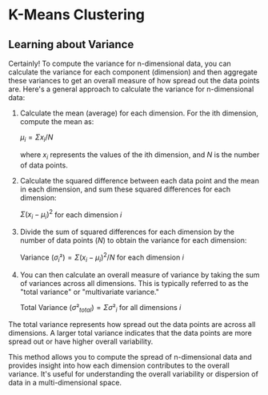 # K-Means Clustering

## Learning about Variance

Certainly! To compute the variance for n-dimensional data, you can calculate the variance for each component (dimension) and then aggregate these variances to get an overall measure of how spread out the data points are. Here's a general approach to calculate the variance for n-dimensional data:

1. Calculate the mean (average) for each dimension. For the ith dimension, compute the mean as:

   $μ_i = Σx_i / N$

   where $x_i$ represents the values of the ith dimension, and $N$ is the number of data points.

2. Calculate the squared difference between each data point and the mean in each dimension, and sum these squared differences for each dimension:

   $Σ(x_i - μ_i)^2$ for each dimension $i$

3. Divide the sum of squared differences for each dimension by the number of data points ($N$) to obtain the variance for each dimension:

   Variance $(σ_i²) = Σ(x_i - μ_i)^2 / N$ for each dimension $i$

4. You can then calculate an overall measure of variance by taking the sum of variances across all dimensions. This is typically referred to as the "total variance" or "multivariate variance."

   Total Variance $(σ²_{total}) = Σσ²_i$ for all dimensions $i$

The total variance represents how spread out the data points are across all dimensions. A larger total variance indicates that the data points are more spread out or have higher overall variability.

This method allows you to compute the spread of n-dimensional data and provides insight into how each dimension contributes to the overall variance. It's useful for understanding the overall variability or dispersion of data in a multi-dimensional space.
